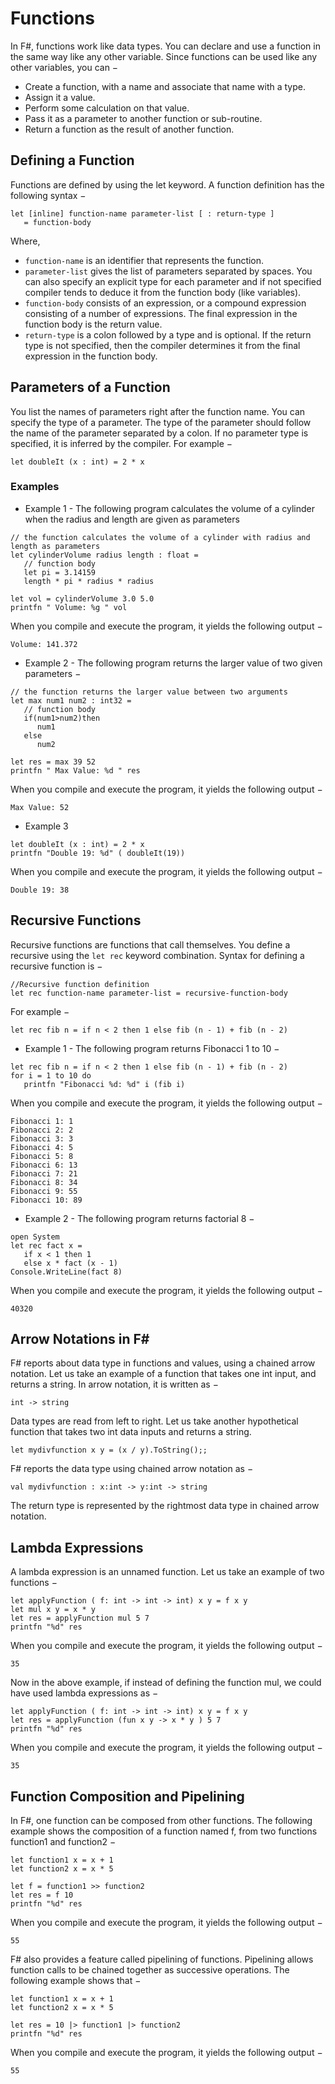 # Functions
In F#, functions work like data types. You can declare and use a function in the same way like any other variable.
Since functions can be used like any other variables, you can −
- Create a function, with a name and associate that name with a type.
- Assign it a value.
- Perform some calculation on that value.
- Pass it as a parameter to another function or sub-routine.
- Return a function as the result of another function.

## Defining a Function
Functions are defined by using the let keyword. A function definition has the following syntax −
```
let [inline] function-name parameter-list [ : return-type ]
   = function-body
```
Where,
- `function-name` is an identifier that represents the function.
- `parameter-list` gives the list of parameters separated by spaces. You can also specify an explicit type for each parameter and if not specified compiler tends to deduce it from the function body (like variables).
- `function-body` consists of an expression, or a compound expression consisting of a number of expressions. The final expression in the function body is the return value.
- `return-type` is a colon followed by a type and is optional. If the return type is not specified, then the compiler determines it from the final expression in the function body.

## Parameters of a Function
You list the names of parameters right after the function name. You can specify the type of a parameter. The type of the parameter should follow the name of the parameter separated by a colon.
If no parameter type is specified, it is inferred by the compiler.
For example −
```f#
let doubleIt (x : int) = 2 * x
```

### Examples
- Example 1 - The following program calculates the volume of a cylinder when the radius and length are given as parameters
```f#
// the function calculates the volume of a cylinder with radius and length as parameters
let cylinderVolume radius length : float =
   // function body
   let pi = 3.14159
   length * pi * radius * radius

let vol = cylinderVolume 3.0 5.0
printfn " Volume: %g " vol
```
When you compile and execute the program, it yields the following output −
```
Volume: 141.372
```
- Example 2 - The following program returns the larger value of two given parameters −
```f#
// the function returns the larger value between two arguments
let max num1 num2 : int32 =
   // function body
   if(num1>num2)then
      num1
   else
      num2

let res = max 39 52
printfn " Max Value: %d " res
```
When you compile and execute the program, it yields the following output −
```
Max Value: 52
```
- Example 3
```f#
let doubleIt (x : int) = 2 * x
printfn "Double 19: %d" ( doubleIt(19))
```
When you compile and execute the program, it yields the following output −
```
Double 19: 38
```

## Recursive Functions
Recursive functions are functions that call themselves. You define a recursive using the `let rec` keyword combination.
Syntax for defining a recursive function is −
```f#
//Recursive function definition
let rec function-name parameter-list = recursive-function-body
```
For example −
```f#
let rec fib n = if n < 2 then 1 else fib (n - 1) + fib (n - 2)
```
- Example 1 - The following program returns Fibonacci 1 to 10 −
```f#
let rec fib n = if n < 2 then 1 else fib (n - 1) + fib (n - 2)
for i = 1 to 10 do
   printfn "Fibonacci %d: %d" i (fib i)
```
When you compile and execute the program, it yields the following output −
```
Fibonacci 1: 1
Fibonacci 2: 2
Fibonacci 3: 3
Fibonacci 4: 5
Fibonacci 5: 8
Fibonacci 6: 13
Fibonacci 7: 21
Fibonacci 8: 34
Fibonacci 9: 55
Fibonacci 10: 89
```
- Example 2 - The following program returns factorial 8 −
```f#
open System
let rec fact x =
   if x < 1 then 1
   else x * fact (x - 1)
Console.WriteLine(fact 8)
```
When you compile and execute the program, it yields the following output −
```
40320
```

## Arrow Notations in F#
F# reports about data type in functions and values, using a chained arrow notation. Let us take an example of a function that takes one int input, and returns a string. In arrow notation, it is written as −
```f#
int -> string
```
Data types are read from left to right. Let us take another hypothetical function that takes two int data inputs and returns a string.
```f#
let mydivfunction x y = (x / y).ToString();;
```
F# reports the data type using chained arrow notation as −
```f#
val mydivfunction : x:int -> y:int -> string
```
The return type is represented by the rightmost data type in chained arrow notation.

## Lambda Expressions
A lambda expression is an unnamed function. Let us take an example of two functions −
```f#
let applyFunction ( f: int -> int -> int) x y = f x y
let mul x y = x * y
let res = applyFunction mul 5 7
printfn "%d" res
```
When you compile and execute the program, it yields the following output −
```
35
```
Now in the above example, if instead of defining the function mul, we could have used lambda expressions as −
```f#
let applyFunction ( f: int -> int -> int) x y = f x y
let res = applyFunction (fun x y -> x * y ) 5 7
printfn "%d" res
```
When you compile and execute the program, it yields the following output −
```
35
```

## Function Composition and Pipelining
In F#, one function can be composed from other functions.
The following example shows the composition of a function named f, from two functions function1 and function2 −
```f#
let function1 x = x + 1
let function2 x = x * 5

let f = function1 >> function2
let res = f 10
printfn "%d" res
```
When you compile and execute the program, it yields the following output −
```
55
```
F# also provides a feature called pipelining of functions. Pipelining allows function calls to be chained together as successive operations.
The following example shows that −
```f#
let function1 x = x + 1
let function2 x = x * 5

let res = 10 |> function1 |> function2
printfn "%d" res
```
When you compile and execute the program, it yields the following output −
```
55
```